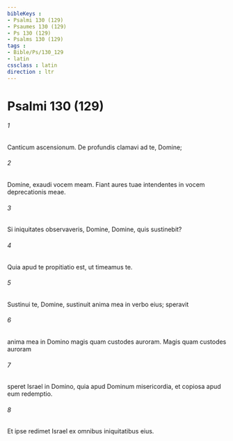 ```yaml
---
bibleKeys : 
- Psalmi 130 (129)
- Psaumes 130 (129)
- Ps 130 (129)
- Psalms 130 (129)
tags : 
- Bible/Ps/130_129
- latin
cssclass : latin
direction : ltr
---
```


# Psalmi 130 (129)

###### 1
Canticum ascensionum. De profundis clamavi ad te, Domine;
###### 2
Domine, exaudi vocem meam. Fiant aures tuae intendentes in vocem deprecationis meae.
###### 3
Si iniquitates observaveris, Domine, Domine, quis sustinebit?
###### 4
Quia apud te propitiatio est, ut timeamus te.
###### 5
Sustinui te, Domine, sustinuit anima mea in verbo eius; speravit 
###### 6
anima mea in Domino magis quam custodes auroram. Magis quam custodes auroram
###### 7
speret Israel in Domino, quia apud Dominum misericordia, et copiosa apud eum redemptio.
###### 8
Et ipse redimet Israel ex omnibus iniquitatibus eius.
